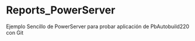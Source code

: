 # Reports_PowerServer
Ejemplo Sencillo de PowerServer para probar aplicación de PbAutobuild220 con Git
